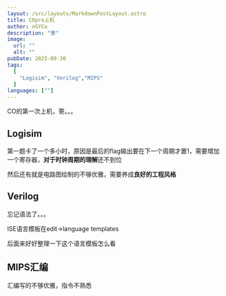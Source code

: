 ```yaml
---
layout: /src/layouts/MarkdownPostLayout.astro
title: COpre上机
author: oGYCo
description: "寄"
image:
  url: ""
  alt: ""
pubDate: 2025-09-30
tags:
  [
    "Logisim", "Verilog","MIPS"
  ]
languages: [""]
---
```


CO的第一次上机，寄。。。
## Logisim
第一题卡了一个多小时，原因是最后的flag输出要在下一个周期才置1，需要增加一个寄存器，**对于时钟周期的理解**还不到位

然后还有就是电路图绘制的不够优雅，需要养成**良好的工程风格**



## Verilog
忘记语法了。。。

ISE语言模板在edit->language templates

后面来好好整理一下这个语言模板怎么看

## MIPS汇编
汇编写的不够优雅，指令不熟悉



